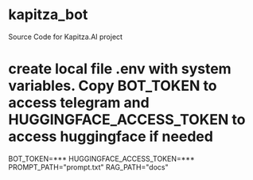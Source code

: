 # kapitza_bot
Source Code for Kapitza.AI project
# create local file .env with system variables. Copy BOT_TOKEN to access telegram and HUGGINGFACE_ACCESS_TOKEN to access huggingface if needed
BOT_TOKEN=***
HUGGINGFACE_ACCESS_TOKEN=***
PROMPT_PATH="prompt.txt"
RAG_PATH="docs"

